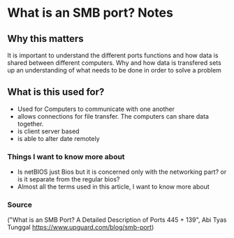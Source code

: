 # What is an SMB port? Notes
## Why this matters
It is important to understand the different ports functions and how data is shared between different computers. Why and how data is transfered sets up an understanding of what needs to  be done in order to solve a problem
## What is this used for?
- Used for Computers to communicate with one another
- allows connections for file transfer. The computers can share data together.
- is client server based
- is able to alter date remotely
### Things I want to know more about
- Is netBIOS just Bios but it is concerned only with the networking part? or is it separate from the regular bios?
- Almost all the terms used in this article, I want to know more about
### Source
("What is an SMB Port? A Detailed Description of Ports 445 + 139", Abi Tyas Tunggal https://www.upguard.com/blog/smb-port)
